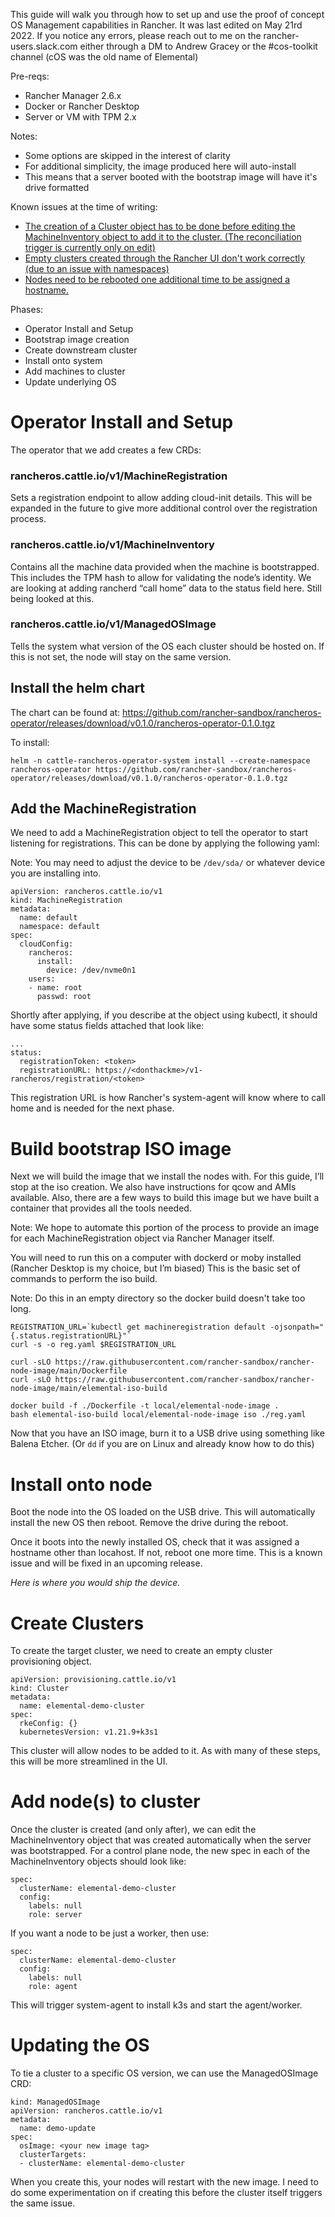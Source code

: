 This guide will walk you through how to set up and use the proof of concept OS Management capabilities in Rancher. It was last edited on May 21rd 2022. If you notice any errors, please reach out to me on the rancher-users.slack.com either through a DM to Andrew Gracey or the #cos-toolkit channel (cOS was the old name of Elemental)

Pre-reqs:

-	Rancher Manager 2.6.x
-	Docker or Rancher Desktop
-	Server or VM with TPM 2.x

Notes:
-	Some options are skipped in the interest of clarity
-	For additional simplicity, the image produced here will auto-install 
  - This means that a server booted with the bootstrap image will have it's drive formatted

Known issues at the time of writing:
- [The creation of a Cluster object has to be done before editing the MachineInventory object to add it to the cluster. (The reconciliation trigger is currently only on edit)](https://github.com/rancher-sandbox/rancheros-operator/issues/30)
- [Empty clusters created through the Rancher UI don't work correctly (due to an issue with namespaces)](https://github.com/rancher-sandbox/rancheros-operator/issues/29)
- [Nodes need to be rebooted one additional time to be assigned a hostname.](https://github.com/rancher-sandbox/rancheros-operator/issues/31)


Phases:
-	Operator Install and Setup
-	Bootstrap image creation
-	Create downstream cluster 
-	Install onto system
-	Add machines to cluster
-	Update underlying OS


# Operator Install and Setup

The operator that we add creates a few CRDs:

### rancheros.cattle.io/v1/MachineRegistration
Sets a registration endpoint to allow adding cloud-init details. This will be expanded in the future to give more additional control over the registration process.

### rancheros.cattle.io/v1/MachineInventory
Contains all the machine data provided when the machine is bootstrapped. This includes the TPM hash to allow for validating the node’s identity.
We are looking at adding rancherd “call home” data to the status field here. Still being looked at this.

### rancheros.cattle.io/v1/ManagedOSImage
Tells the system what version of the OS each cluster should be hosted on. If this is not set, the node will stay on the same version.

## Install the helm chart

The chart can be found at: https://github.com/rancher-sandbox/rancheros-operator/releases/download/v0.1.0/rancheros-operator-0.1.0.tgz

To install:
```
helm -n cattle-rancheros-operator-system install --create-namespace rancheros-operator https://github.com/rancher-sandbox/rancheros-operator/releases/download/v0.1.0/rancheros-operator-0.1.0.tgz
```

## Add the MachineRegistration 

We need to add a MachineRegistration object to tell the operator to start listening for registrations. This can be done by applying the following yaml:

Note: You may need to adjust the device to be `/dev/sda/` or whatever device you are installing into.
```
apiVersion: rancheros.cattle.io/v1
kind: MachineRegistration
metadata:
  name: default
  namespace: default
spec:
  cloudConfig:
    rancheros:
      install:
        device: /dev/nvme0n1
    users:
    - name: root
      passwd: root
```

Shortly after applying, if you describe at the object using kubectl, it should have some status fields attached that look like:
```
...
status:
  registrationToken: <token>
  registrationURL: https://<donthackme>/v1-rancheros/registration/<token>
```

This registration URL is how Rancher's system-agent will know where to call home and is needed for the next phase. 

# Build bootstrap ISO image

Next we will build the image that we install the nodes with. For this guide, I’ll stop at the iso creation. We also have instructions for qcow and AMIs available. Also, there are a few ways to build this image but we have built a container that provides all the tools needed. 

Note: We hope to automate this portion of the process to provide an image for each MachineRegistration object via Rancher Manager itself.

You will need to run this on a computer with dockerd or moby installed (Rancher Desktop is my choice, but I’m biased)
This is the basic set of commands to perform the iso build.

Note: Do this in an empty directory so the docker build doesn't take too long.

```
REGISTRATION_URL=`kubectl get machineregistration default -ojsonpath="{.status.registrationURL}"`
curl -s -o reg.yaml $REGISTRATION_URL

curl -sLO https://raw.githubusercontent.com/rancher-sandbox/rancher-node-image/main/Dockerfile
curl -sLO https://raw.githubusercontent.com/rancher-sandbox/rancher-node-image/main/elemental-iso-build

docker build -f ./Dockerfile -t local/elemental-node-image .
bash elemental-iso-build local/elemental-node-image iso ./reg.yaml
```

Now that you have an ISO image, burn it to a USB drive using something like Balena Etcher. (Or `dd` if you are on Linux and already know how to do this)

# Install onto node

Boot the node into the OS loaded on the USB drive. This will automatically install the new OS then reboot. Remove the drive during the reboot. 

Once it boots into the newly installed OS, check that it was assigned a hostname other than locahost. If not, reboot one more time. This is a known issue and will be fixed in an upcoming release.

*Here is where you would ship the device.*

# Create Clusters

To create the target cluster, we need to create an empty cluster provisioning object.

```
apiVersion: provisioning.cattle.io/v1
kind: Cluster
metadata:
  name: elemental-demo-cluster
spec:
  rkeConfig: {}
  kubernetesVersion: v1.21.9+k3s1
```

This cluster will allow nodes to be added to it. As with many of these steps, this will be more streamlined in the UI.

# Add node(s) to cluster

Once the cluster is created (and only after), we can edit the MachineInventory object that was created automatically when the server was bootstrapped.
For a control plane node, the new spec in each of the MachineInventory objects should look like: 

```
spec:
  clusterName: elemental-demo-cluster
  config:
    labels: null
    role: server
```

If you want a node to be just a worker, then use:

```
spec:
  clusterName: elemental-demo-cluster
  config:
    labels: null
    role: agent
```

This will trigger system-agent to install k3s and start the agent/worker. 

# Updating the OS

To tie a cluster to a specific OS version, we can use the ManagedOSImage CRD:

```
kind: ManagedOSImage
apiVersion: rancheros.cattle.io/v1
metadata:
  name: demo-update
spec:
  osImage: <your new image tag>
  clusterTargets:
  - clusterName: elemental-demo-cluster
```

When you create this, your nodes will restart with the new image. I need to do some experimentation on if creating this before the cluster itself triggers the same issue.

